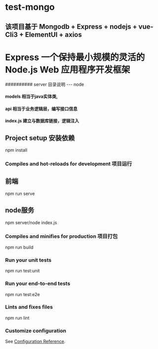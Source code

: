 # test-mongo
## 该项目基于 Mongodb + Express + nodejs + vue-Cli3 + ElementUI + axios
# Express 一个保持最小规模的灵活的 Node.js Web 应用程序开发框架

##########    server 目录说明  --- node
#### models 相当于java实体类,
#### api 相当于业务逻辑层，编写接口信息
#### index.js  建立与数据库链接，逻辑注入

## Project setup 安装依赖
npm install

### Compiles and hot-reloads for development 项目运行
## 前端
npm run serve
## node服务
npm server/node index.js

### Compiles and minifies for production 项目打包
npm run build

### Run your unit tests
npm run test:unit

### Run your end-to-end tests
npm run test:e2e

### Lints and fixes files
npm run lint

### Customize configuration
See [Configuration Reference](https://cli.vuejs.org/config/).
